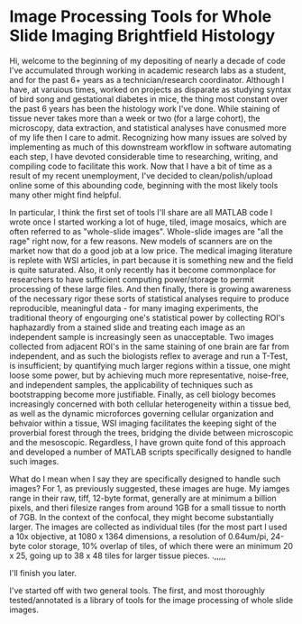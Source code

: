 # Image Processing Tools for Whole Slide Imaging Brightfield Histology

Hi, welcome to the beginning of my depositing of nearly a decade of code I've accumulated through working in academic research labs as a student, and for the past 6+ years as a technician/research coordinator. Although I have, at varuious times, worked on projects as disparate as studying syntax of bird song and gestational diabetes in mice, the thing most constant over the past 6 years has been the histology work I've done. While staining of tissue never takes more than a week or two (for a large cohort), the microscopy, data extraction, and statistical analyses have conusmed more of my life then I care to admit. Recognizing how many issues are solved by implementing as much of this downstream workflow in software automating each step, I have devoted considerable time to researching, writing, and compiling code to facilitate this work. Now that I have a bit of time as a result of my recent unemployment, I've decided to clean/polish/upload online some of this abounding code, beginning with the most likely tools many other might find helpful.

In particular, I think the first set of tools I'll share are all MATLAB code I wrote once I started working a lot of huge, tiled, image mosaics, which are often referred to as "whole-slide images". Whole-slide images are "all the rage" right now, for a few reasons. New models of scanners are on the market now that do a good job at a low price. The medical imaging literature is replete with WSI articles, in part because it is something new and the field is quite saturated. Also, it only recently has it become commonplace for researchers to have sufficient computing power/storage to permit processing of these large files. And then finally, there is growing awareness of the necessary rigor these sorts of statistical analyses require to produce reproducible, meaningful data - for many imaging experiments, the traditional theory of engourging one's statistical power by collecting ROI's haphazardly from a stained slide and treating each image as an independent sample is increasingly seen as unacceptable. Two images collected from adjacent ROI's in the same staining of one brain are far from independent, and as such the biologists reflex to average and run a T-Test, is insufficient; by quantifying much larger regions within a tissue, one might loose some power, but by achieving much more representative, noise-free, and independent samples, the applicability of techniques such as bootstrapping become more justifiable. Finally, as cell biology becomes increasingly concerned with both cellular heterogeneity within a tissue bed, as well as the dynamic microforces governing cellular organization and behvaior within a tissue, WSI imaging facilitates the keeping sight of the proverbial forest through the trees, bridging the divide between microscopic and the mesoscopic. Regardless, I have grown quite fond of this approach and developed a number of MATLAB scripts specifically designed to handle such images.

What do I mean when I say they are specifically designed to handle such images? For 1, as previously suggested, these images are huge. My iamges range in their raw, tiff, 12-byte format, generally are at minimum a billion pixels, and theri filesize ranges from around 1GB for a small tissue to north of 7GB. In the context of the confocal, they might become substantially larger. The images are collected as individual tiles (for the most part I used a 10x objective, at 1080 x 1364 dimensions, a resolution of 0.64um/pi, 24-byte color storage, 10% overlap of tiles, of which there were an minimum 20 x 25, going up to 38 x 48 tiles for larger tissue pieces. .,,,,, 

I'll finish you later.

I've started off with two general tools. The first, and most thoroughly tested/annotated is a library of tools for the image processing of whole slide images. 
